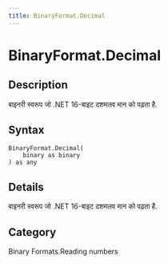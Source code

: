 ```yaml
---
title: BinaryFormat.Decimal
---
```


# BinaryFormat.Decimal


## Description

बाइनरी स्वरूप जो .NET 16-बाइट दशमलव मान को पढ़ता है.


## Syntax

```powerquery
BinaryFormat.Decimal(
    binary as binary
) as any
```


## Details

बाइनरी स्वरूप जो .NET 16-बाइट दशमलव मान को पढ़ता है.



## Category
Binary Formats.Reading numbers
